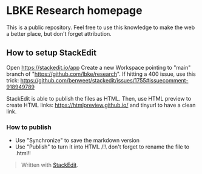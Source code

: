 
# LBKE Research homepage
This is a public repository. Feel free to use this knowledge to make the web a better place, but don't forget attribution.


## How to setup StackEdit
Open https://stackedit.io/app
Create a new Workspace pointing to "main" branch of "https://github.com/lbke/research".
If hitting a 400 issue, use this trick: https://github.com/benweet/stackedit/issues/1755#issuecomment-918949789

StackEdit is able to publish the files as HTML.
Then, use HTML preview to create HTML links: https://htmlpreview.github.io/ and tinyurl to have a clean link.

### How to publish

- Use "Synchronize" to save the markdown version
- Use "Publish" to turn it into HTML /!\ don't forget to rename the file to .html!!
> Written with [StackEdit](https://stackedit.io/).

<!--stackedit_data:
eyJoaXN0b3J5IjpbLTIwOTkyOTg3OTVdfQ==
-->